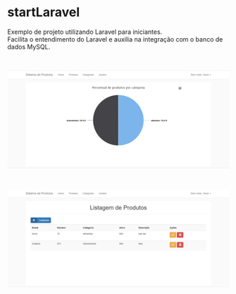 # startLaravel

Exemplo de projeto utilizando Laravel para iniciantes. <br />
Facilita o entendimento do Laravel e auxilia na integração com o banco de dados MySQL.

<br />

![](img1.PNG)

<br />

![](img2.PNG)
